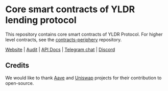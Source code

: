 # Core smart contracts of YLDR lending protocol

This repository contains core smart contracts of YLDR Protocol. For higher level contracts, see the [contracts-periphery](https://github.com/yldrcom/contracts-periphery) repository.

[Website](https://yldr.com) |
[Audit](https://skyharbor.certik.com/shared-report/2ac8f5cd-eee3-4332-af7d-833ab56dc7d0) |
[API Docs](https://yldr.gitbook.io/yldr/) |
[Telegram chat](https://t.me/yldrcom) |
[Discord](https://discord.com/invite/ZvcHr8nkWQ)

## Credits
We would like to thank [Aave](https://github.com/aave/aave-v3-core) and [Uniswap](https://github.com/Uniswap/v3-core) projects for their contribution to open-source.